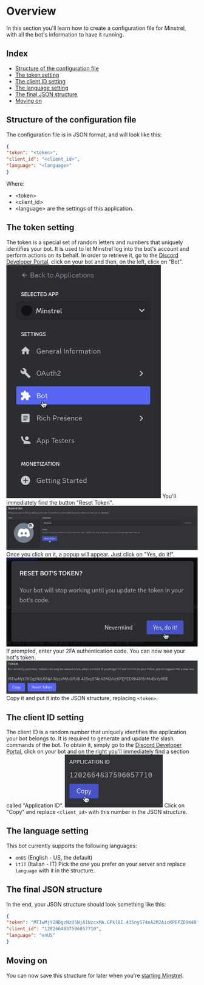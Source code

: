 # Overview
In this section you'll learn how to create a configuration file for Minstrel, with all the bot's information to have it running.
## Index
- [Structure of the configuration file](#structure-of-the-configuration-file)
- [The token setting](#the-token-setting)
- [The client ID setting](#the-client-id-setting)
- [The language setting](#the-language-setting)
- [The final JSON structure](#the-final-json-structure)
- [Moving on](#moving-on)
## Structure of the configuration file
The configuration file is in JSON format, and will look like this:
```json
{
"token": "<token>",
"client_id": "<client_id>",
"language": "<language>"
}
```
Where:
- \<token\>
- \<client_id\>
- \<language\>
are the settings of this application.
## The token setting
The token is a special set of random letters and numbers that uniquely identifies your bot. It is used to let Minstrel log into the bot's account and perform actions on its behalf.
In order to retrieve it, go to the [Discord Developer Portal](https://discord.com/developers/applications), click on your bot and then, on the left, click on "Bot".
![](https://github.com/sniirful/minstrel/blob/main/guides/res/create-configuration-file-1.png?raw=true)
You'll immediately find the button "Reset Token".
![](https://github.com/sniirful/minstrel/blob/main/guides/res/create-configuration-file-2.png?raw=true)
Once you click on it, a popup will appear. Just click on "Yes, do it!".
![](https://github.com/sniirful/minstrel/blob/main/guides/res/create-configuration-file-3.png?raw=true)
If prompted, enter your 2FA authentication code. You can now see your bot's token.
![](https://github.com/sniirful/minstrel/blob/main/guides/res/create-configuration-file-4.png?raw=true)
Copy it and put it into the JSON structure, replacing `<token>`.
## The client ID setting
The client ID is a random number that uniquely identifies the application your bot belongs to. It is required to generate and update the slash commands of the bot.
To obtain it, simply go to the [Discord Developer Portal](https://discord.com/developers/applications), click on your bot and on the right you'll immediately find a section called "Application ID".
![](https://github.com/sniirful/minstrel/blob/main/guides/res/create-configuration-file-5.png?raw=true)
Click on "Copy" and replace `<client_id>` with this number in the JSON structure.
## The language setting
This bot currently supports the following languages:
- `enUS` (English - US, the default)
- `itIT` (Italian - IT)
Pick the one you prefer on your server and replace `language` with it in the structure.
## The final JSON structure
In the end, your JSON structure should look something like this:
```json
{
"token": "MTIwMjY2NDgzNzU5NjA1NzcxMA.GPkl8I.435ny574nA2M2AicKPEPZD9K48f8nMxBxYyKRE",
"client_id": "1202664837596057710",
"language": "enUS"
}
```
## Moving on
You can now save this structure for later when you're [starting Minstrel](https://github.com/sniirful/minstrel/blob/main/guides/start-discord-bot.md).